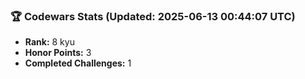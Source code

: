 ### 🏆 Codewars Stats (Updated: 2025-06-13 00:44:07 UTC)

- **Rank:** 8 kyu
- **Honor Points:** 3
- **Completed Challenges:** 1
